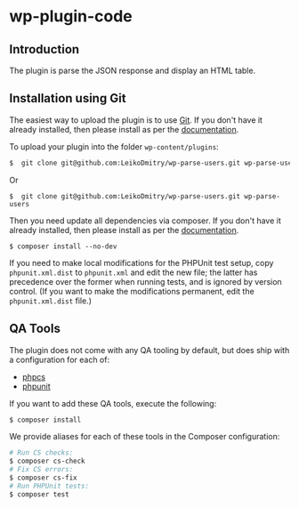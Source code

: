 # wp-plugin-code

## Introduction

The plugin is parse the JSON response and display an HTML table.

## Installation using Git

The easiest way to upload the plugin is to use
[Git](https://git-scm.com/). If you don't have it already installed,
then please install as per the [documentation](https://git-scm.com/downloads).

To upload your plugin into the folder `wp-content/plugins`:

```bash
$  git clone git@github.com:LeikoDmitry/wp-parse-users.git wp-parse-users
```

Or
```
$  git clone git@github.com:LeikoDmitry/wp-parse-users.git wp-parse-users
```

Then you need update all dependencies via composer. If you don't have it already installed,
then please install as per the [documentation](https://getcomposer.org/doc/00-intro.md).

```
$ composer install --no-dev
```

If you need to make local modifications for the PHPUnit test setup, copy
`phpunit.xml.dist` to `phpunit.xml` and edit the new file; the latter has
precedence over the former when running tests, and is ignored by version
control. (If you want to make the modifications permanent, edit the
`phpunit.xml.dist` file.)

## QA Tools

The plugin does not come with any QA tooling by default, but does ship with
a configuration for each of:

- [phpcs](https://github.com/squizlabs/php_codesniffer)
- [phpunit](https://phpunit.de)

If you want to add these QA tools, execute the following:

```bash
$ composer install
```

We provide aliases for each of these tools in the Composer configuration:

```bash
# Run CS checks:
$ composer cs-check
# Fix CS errors:
$ composer cs-fix
# Run PHPUnit tests:
$ composer test
```
